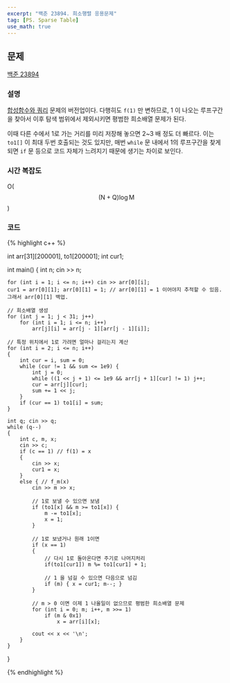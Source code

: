 ```yaml
---
excerpt: "백준 23894. 희소행렬 응용문제"
tag: [PS. Sparse Table]
use_math: true
---
```


## 문제

[백준 23894](https://www.acmicpc.net/problem/23894)


### 설명

[합성함수와 쿼리](https://www.acmicpc.net/problem/17435) 문제의 버전업이다. 다행히도 ```f(1)``` 만 변하므로, 1 이 나오는 루프구간을 찾아서 이후 탐색 범위에서 제외시키면 평범한 희소배열 문제가 된다. 

이때 다른 수에서 1로 가는 거리를 미리 저장해 놓으면 2~3 배 정도 더 빠르다. 이는 ```to1[]``` 이 최대 두번 호출되는 것도 있지만, 매번 ```while``` 문 내에서 1의 루프구간을 찾게되면 ```if``` 문 등으로 코드 자체가 느려지기 때문에 생기는 차이로 보인다.


### 시간 복잡도

O($$ (\mathrm{N} + \mathrm{Q})\log{\mathrm{M}} $$)


### 코드

{% highlight c++ %}

int arr[31][200001], to1[200001];
int cur1;

int main()
{
	int n; cin >> n;

	for (int i = 1; i <= n; i++) cin >> arr[0][i];
	cur1 = arr[0][1]; arr[0][1] = 1; // arr[0][1] = 1 이어야지 추적할 수 있음. 그래서 arr[0][1] 백업. 
	
	// 희소배열 생성
	for (int j = 1; j < 31; j++)
		for (int i = 1; i <= n; i++)
			arr[j][i] = arr[j - 1][arr[j - 1][i]];
	
	// 특정 위치에서 1로 가려면 얼마나 걸리는지 계산
	for (int i = 2; i <= n; i++)
	{
		int cur = i, sum = 0;
		while (cur != 1 && sum <= 1e9) {
			int j = 0;
			while ((1 << j + 1) <= 1e9 && arr[j + 1][cur] != 1) j++;
			cur = arr[j][cur];
			sum += 1 << j;
		}
		if (cur == 1) to1[i] = sum;
	}
	
	int q; cin >> q;
	while (q--)
	{
		int c, m, x;
		cin >> c;
		if (c == 1) // f(1) = x
		{
			cin >> x;
			cur1 = x;
		}
		else { // f_m(x)
			cin >> m >> x;
	        
	        // 1로 보낼 수 있으면 보냄
			if (to1[x] && m >= to1[x]) {
				m -= to1[x];
				x = 1;
			}
	        
	        // 1로 보냈거나 원래 1이면
			if (x == 1)
			{
				// 다시 1로 돌아온다면 주기로 나머지처리
				if(to1[cur1]) m %= to1[cur1] + 1;
				
				// 1 을 넘길 수 있으면 다음으로 넘김
				if (m) { x = cur1; m--; }
			}
	
			// m > 0 이면 이제 1 나올일이 없으므로 평범한 희소배열 문제
			for (int i = 0; m; i++, m >>= 1)
				if (m & 0x1) 
	                x = arr[i][x];
	
			cout << x << '\n';
		}
	}
}

{% endhighlight %}